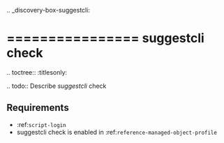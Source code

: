 .. _discovery-box-suggestcli:

================
suggestcli check
================

.. toctree::
    :titlesonly:

.. todo::
    Describe *suggestcli* check

Requirements
------------
* :ref:`script-login`
* suggestcli check is enabled in :ref:`reference-managed-object-profile`


